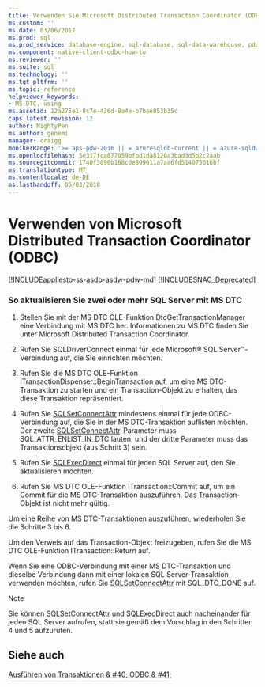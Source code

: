 ```yaml
---
title: Verwenden Sie Microsoft Distributed Transaction Coordinator (ODBC) | Microsoft Docs
ms.custom: ''
ms.date: 03/06/2017
ms.prod: sql
ms.prod_service: database-engine, sql-database, sql-data-warehouse, pdw
ms.component: native-client-odbc-how-to
ms.reviewer: ''
ms.suite: sql
ms.technology: ''
ms.tgt_pltfrm: ''
ms.topic: reference
helpviewer_keywords:
- MS DTC, using
ms.assetid: 12a275e1-8c7e-436d-8a4e-b7bee853b35c
caps.latest.revision: 12
author: MightyPen
ms.author: genemi
manager: craigg
monikerRange: '>= aps-pdw-2016 || = azuresqldb-current || = azure-sqldw-latest || >= sql-server-2016 || = sqlallproducts-allversions'
ms.openlocfilehash: 5e317fca877059bfbd1da8120a3bad3d5b2c2aab
ms.sourcegitcommit: 1740f3090b168c0e809611a7aa6fd514075616bf
ms.translationtype: MT
ms.contentlocale: de-DE
ms.lasthandoff: 05/03/2018
---
```

# <a name="use-microsoft-distributed-transaction-coordinator-odbc"></a>Verwenden von Microsoft Distributed Transaction Coordinator (ODBC)
[!INCLUDE[appliesto-ss-asdb-asdw-pdw-md](../../includes/appliesto-ss-asdb-asdw-pdw-md.md)]
[!INCLUDE[SNAC_Deprecated](../../includes/snac-deprecated.md)]

    
### <a name="to-update-two-or-more-sql-servers-by-using-ms-dtc"></a>So aktualisieren Sie zwei oder mehr SQL Server mit MS DTC  
  
1.  Stellen Sie mit der MS DTC OLE-Funktion DtcGetTransactionManager eine Verbindung mit MS DTC her. Informationen zu MS DTC finden Sie unter Microsoft Distributed Transaction Coordinator.  
  
2.  Rufen Sie SQLDriverConnect einmal für jede Microsoft® SQL Server™-Verbindung auf, die Sie einrichten möchten.  
  
3.  Rufen Sie die MS DTC OLE-Funktion ITransactionDispenser::BeginTransaction auf, um eine MS DTC-Transaktion zu starten und ein Transaction-Objekt zu erhalten, das diese Transaktion repräsentiert.  
  
4.  Rufen Sie [SQLSetConnectAttr](../../relational-databases/native-client-odbc-api/sqlsetconnectattr.md) mindestens einmal für jede ODBC-Verbindung auf, die Sie in der MS DTC-Transaktion auflisten möchten. Der zweite [SQLSetConnectAttr](../../relational-databases/native-client-odbc-api/sqlsetconnectattr.md)-Parameter muss SQL_ATTR_ENLIST_IN_DTC lauten, und der dritte Parameter muss das Transaktionsobjekt (aus Schritt 3) sein.  
  
5.  Rufen Sie [SQLExecDirect](http://go.microsoft.com/fwlink/?LinkId=58399) einmal für jeden SQL Server auf, den Sie aktualisieren möchten.  
  
6.  Rufen Sie MS DTC OLE-Funktion ITransaction::Commit auf, um ein Commit für die MS DTC-Transaktion auszuführen. Das Transaction-Objekt ist nicht mehr gültig.  
  
 Um eine Reihe von MS DTC-Transaktionen auszuführen, wiederholen Sie die Schritte 3 bis 6.  
  
 Um den Verweis auf das Transaction-Objekt freizugeben, rufen Sie die MS DTC OLE-Funktion ITransaction::Return auf.  
  
 Wenn Sie eine ODBC-Verbindung mit einer MS DTC-Transaktion und dieselbe Verbindung dann mit einer lokalen SQL Server-Transaktion verwenden möchten, rufen Sie [SQLSetConnectAttr](../../relational-databases/native-client-odbc-api/sqlsetconnectattr.md) mit SQL_DTC_DONE auf.  
  
> [!NOTE]  
>  Sie können [SQLSetConnectAttr](../../relational-databases/native-client-odbc-api/sqlsetconnectattr.md) und [SQLExecDirect](http://go.microsoft.com/fwlink/?LinkId=58399) auch nacheinander für jeden SQL Server aufrufen, statt sie gemäß dem Vorschlag in den Schritten 4 und 5 aufzurufen.  
  
## <a name="see-also"></a>Siehe auch  
 [Ausführen von Transaktionen & #40; ODBC & #41;](http://msdn.microsoft.com/library/f431191a-5762-4f0b-85bb-ac99aff29724)  
  
  
